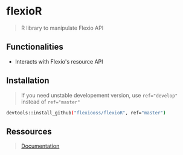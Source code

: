 # flexioR  
> R library to manipulate Flexio API

## Functionalities  
* Interacts with Flexio's resource API

## Installation  
> If you need unstable developement version, use ``ref="develop"`` instead of ``ref="master"``
```bash
devtools::install_github("flexiooss/flexioR", ref="master")
```
## Ressources  
> [Documentation](https://rawgit.com/flexiooss/flexioR/master/docs/index.html)

